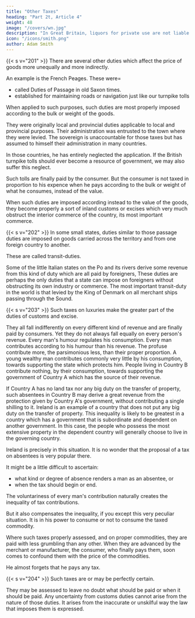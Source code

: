 ```yaml
---
title: "Other Taxes"
heading: "Part 2t, Article 4"
weight: 48
image: "/covers/wn.jpg"
description: "In Great Britain, liquors for private use are not liable to any excise duties"
icon: "/icons/smith.png"
author: Adam Smith
---
```



{{< s v="201" >}} There are several other duties which affect the price of goods more unequally and more indirectly.

An example is the French Peages. These were= 
- called Duties of Passage in old Saxon times.
- established for maintaining roads or navigation just like our turnpike tolls

When applied to such purposes, such duties are most properly imposed according to the bulk or weight of the goods.

They were originally local and provincial duties applicable to local and provincial purposes.
Their administration was entrusted to the town where they were levied.
The sovereign is unaccountable for those taxes but has assumed to himself their administration in many countries.

In those countries, he has entirely neglected the application.
If the British turnpike tolls should ever become a resource of government, we may also suffer this neglect.

Such tolls are finally paid by the consumer.
But the consumer is not taxed in proportion to his expence when he pays according to the bulk or weight of what he consumes, instead of the value.

When such duties are imposed according instead to the value of the goods, they become properly a sort of inland customs or excises which very much obstruct the interior commerce of the country, its most important commerce.

{{< s v="202" >}} In some small states, duties similar to those passage duties are imposed on goods carried across the territory and from one foreign country to another.

These are called transit-duties.

Some of the little Italian states on the Po and its rivers derive some revenue from this kind of duty which are all paid by foreigners,
These duties are perhaps the only duties that a state can impose on foreigners without obstructing its own industry or commerce.
The most important transit-duty in the world is that levied by the King of Denmark on all merchant ships passing through the Sound.


{{< s v="203" >}} Such taxes on luxuries make the greater part of the duties of customs and excise.

They all fall indifferently on every different kind of revenue and are finally paid by consumers.
Yet they do not always fall equally on every person's revenue.
Every man's humour regulates his consumption.
Every man contributes according to his humour than his revenue.
The profuse contribute more, the parsimonious less, than their proper proportion.
A young wealthy man contributes commonly very little by his consumption, towards supporting the state which protects him.
People living in Country B contribute nothing, by their consumption, towards supporting the government of Country A which has the source of their revenue.

If Country A has no land tax nor any big duty on the transfer of property, such absentees in Country B may derive a great revenue from the protection given by Country A's government, without contributing a single shilling to it.
Ireland is an example of a country that does not put any big duty on the transfer of property.
This inequality is likely to be greatest in a country which has a government that is subordinate and dependent on another government.
In this case, the people who possess the most extensive property in the dependent country will generally choose to live in the governing country.

Ireland is precisely in this situation.
It is no wonder that the proposal of a tax on absentees is very popular there.

It might be a little difficult to ascertain:
- what kind or degree of absence renders a man as an absentee, or
- when the tax should begin or end.

The voluntariness of every man's contribution naturally creates the inequality of tax contributions.

But it also compensates the inequality, if you except this very peculiar situation.
It is in his power to consume or not to consume the taxed commodity.

Where such taxes properly assessed, and on proper commodities, they are paid with less grumbling than any other.
When they are advanced by the merchant or manufacturer, the consumer, who finally pays them, soon comes to confound them with the price of the commodities.

He almost forgets that he pays any tax.

{{< s v="204" >}} Such taxes are or may be perfectly certain.

They may be assessed to leave no doubt what should be paid or when it should be paid.
Any uncertainty from customs duties cannot arise from the nature of those duties.
It arises from the inaccurate or unskilful way the law that imposes them is expressed.